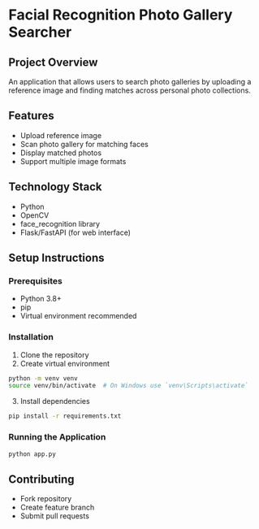 # Facial Recognition Photo Gallery Searcher

## Project Overview
An application that allows users to search photo galleries by uploading a reference image and finding matches across personal photo collections.

## Features
- Upload reference image
- Scan photo gallery for matching faces
- Display matched photos
- Support multiple image formats

## Technology Stack
- Python
- OpenCV
- face_recognition library
- Flask/FastAPI (for web interface)

## Setup Instructions

### Prerequisites
- Python 3.8+
- pip
- Virtual environment recommended

### Installation
1. Clone the repository
2. Create virtual environment
```bash
python -m venv venv
source venv/bin/activate  # On Windows use `venv\Scripts\activate`
```
3. Install dependencies
```bash
pip install -r requirements.txt
```

### Running the Application
```bash
python app.py
```

## Contributing
- Fork repository
- Create feature branch
- Submit pull requests
